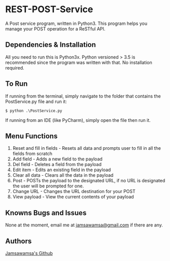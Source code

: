 # REST-POST-Service
A Post service program, written in Python3. This program helps you manage your POST operation for a ReSTful API.

## Dependencies & Installation
All you need to run this is Python3x. Python versioned > 3.5 is recommended since the program was written with that. No installation required.

## To Run
If running from the terminal, simply navigate to the folder that contains the PostService.py file and run it:
```
$ python .\PostService.py
```

If running from an IDE (like PyCharm), simply open the file then run it.

## Menu Functions
1. Reset and fill in fields - Resets all data and prompts user to fill in all the fields from scratch
2. Add field - Adds a new field to the payload
3. Del field - Deletes a field from the payload
4. Edit item - Edits an existing field in the payload
5. Clear all data - Clears all the data in the payload
6. Post - POSTs the payload to the designated URL, if no URL is designated the user will be prompted for one.
7. Change URL - Changes the URL destination for your POST
8. View payload - View the current contents of your payload

## Knowns Bugs and Issues
None at the moment, email me at jamsawamsa@gmail.com if there are any.

## Authors
[Jamsawamsa's Github](https://github.com/jamsawamsa)
